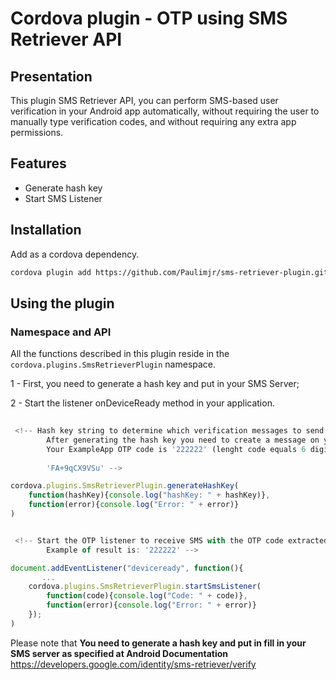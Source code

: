 # Cordova plugin - OTP using SMS Retriever API
## Presentation

This plugin SMS Retriever API, you can perform SMS-based user verification in your Android app automatically, without requiring the user to manually type verification codes, and without requiring any extra app permissions.

## Features
- Generate hash key
- Start SMS Listener

## Installation
Add as a cordova dependency.

```bash
cordova plugin add https://github.com/Paulimjr/sms-retriever-plugin.git
```

## Using the plugin ##

### Namespace and API

All the functions described in this plugin reside in the `cordova.plugins.SmsRetrieverPlugin` namespace.

1 - First, you need to generate a hash key and put in your SMS Server; 

2 - Start the listener onDeviceReady method in your application.

```javascript
 
 <!-- Hash key string to determine which verification messages to send to your app
        After generating the hash key you need to create a message on your server that looks like the following:
        Your ExampleApp OTP code is '222222' (lenght code equals 6 digits)
        
        'FA+9qCX9VSu' -->

cordova.plugins.SmsRetrieverPlugin.generateHashKey(
    function(hashKey){console.log("hashKey: " + hashKey)},
    function(error){console.log("Error: " + error)}
)
```

```javascript

 <!-- Start the OTP listener to receive SMS with the OTP code extracted
        Example of result is: '222222' -->

document.addEventListener("deviceready", function(){ 
       ...
    cordova.plugins.SmsRetrieverPlugin.startSmsListener(
        function(code){console.log("Code: " + code)},
        function(error){console.log("Error: " + error)}
    });
)
```

Please note that **You need to generate a hash key and put in fill in your SMS server as specified at Android Documentation** https://developers.google.com/identity/sms-retriever/verify